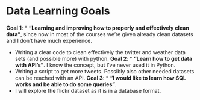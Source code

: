 # Data Learning Goals

**Goal 1**: * **“Learning and improving how to properly and effectively clean data”**, since now
in most of the courses we’re given already clean datasets and I don’t have much
experience.
  * Writing a clear code to clean effectively the twitter and weather data sets
(and possible more) with python.
**Goal 2**: * **“Learn how to get data with API’s”**. I know the concept, but I’ve never used it in
Python.
  * Writing a script to get more tweets. Possibly also other needed datasets
can be reached with an API.
**Goal 3**: * **“I would like to learn how SQL works and be able to do some queries”**.
  * I will explore the flickr dataset as it is in a database format.
